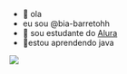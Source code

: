 - 👋 ola
- eu sou @bia-barretohh
- 👀 sou estudante do [Alura](https://www.alura.com.br)
- 🌱estou aprendendo java

![](https://media.tenor.com/63rvIL0liw8AAAAi/tipping-the-hat-tyler-owens.gif)
<!---
bia-barretohh/bia-barretohh is a ✨ special ✨ repository because its `README.md` (this file) appears on your GitHub profile.
You can click the Preview link to take a look at your changes.
--->
